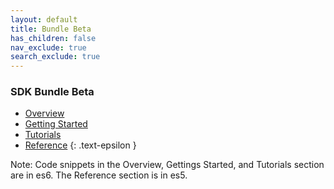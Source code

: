 ```yaml
---
layout: default
title: Bundle Beta
has_children: false
nav_exclude: true
search_exclude: true
---
```


### SDK Bundle Beta

- [Overview](../overview)
- [Getting Started](../getting_started)
- [Tutorials](../tutorials)
- [Reference](../reference)
{: .text-epsilon }

<div class="note">Note: Code snippets in the Overview, Gettings Started, and Tutorials section are in es6. The Reference section is in es5.</div>